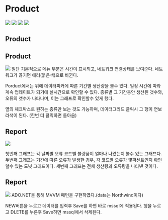 # Product


<img src="https://img.shields.io/badge/.NET-0099E5?style=for-the-badge&logo=dotnet&logoColor=white">
<img src="https://img.shields.io/badge/visualstudio-5C2D91?style=for-the-badge&logo=visualstudio&logoColor=white">
<img src="https://img.shields.io/badge/ADO.NET-5C2D91?style=for-the-badge&logo=visualstudio&logoColor=white">
<img src="https://img.shields.io/badge/microsoftsqlserver?style=flat&logo=visualstudio&logoColor=#CC2927">

## Product
<h2>Product</h2>
<img src=https://github.com/psk0812/Product/assets/130532081/0446b1c8-d1c9-40cb-b061-b0c754cbde4e">
일단 기본적으로 메뉴 부분은 시간이 표시되고, 네트워크 연결상태를 보여준다.
네트워크가 끊기면 에러(붉은색)으로 바뀐다.

Porduct에서는 위에 데이터피커에 따른 기간별 생산량을 볼수 있다.
일정 시간에 따라 계속 업데이트가 되기에 실시간으로 확인할 수 있다. 
종류별 그 기간동안 생산된 갯수와, 오류의 갯수가 나타나며, 이는 그래프로 확인할수 있게 했다.

옆의 체크박스로 원하는 종류만 보는 것도 가능하며, 데이터그리드 클릭시 그 행이 연보라색이 된다. (한번 더 클릭하면 돌아옴)


<h2>Report</h2>
<img src="https://github.com/psk0812/Product/assets/130532081/1d75aa0a-faa4-4ddb-93c9-489faecb3551">

첫번째 그래프는 각 날짜별 오류 코드별 불량품이 얼마나 나왔는지 볼수 있는 그래프다.
두번째 그래프는 기간에 따른 오류가 발생한 경우, 각 코드별 오류가 몇퍼센트인지 확인할수 있는 도넛 그래프이다.
세번째 그래프는 전체 생산량과 오류량을 나타낸 것이다.

<h2>Report</h2>
<img src="https://github.com/psk0812/Product/assets/130532081/6d266e5d-fcfd-4653-a850-901d8b2304fb">
ADO.NET을 통해 MVVM 패턴을 구현하였다.(data는 Northwind이다)

NEW버튼을 누르고 데이터를 입력후 Save를 하면 바로 mssql에 적용된다. 
행을 누르고 DLETE를 누른후 Save하면 mssql에서 삭제된다.






